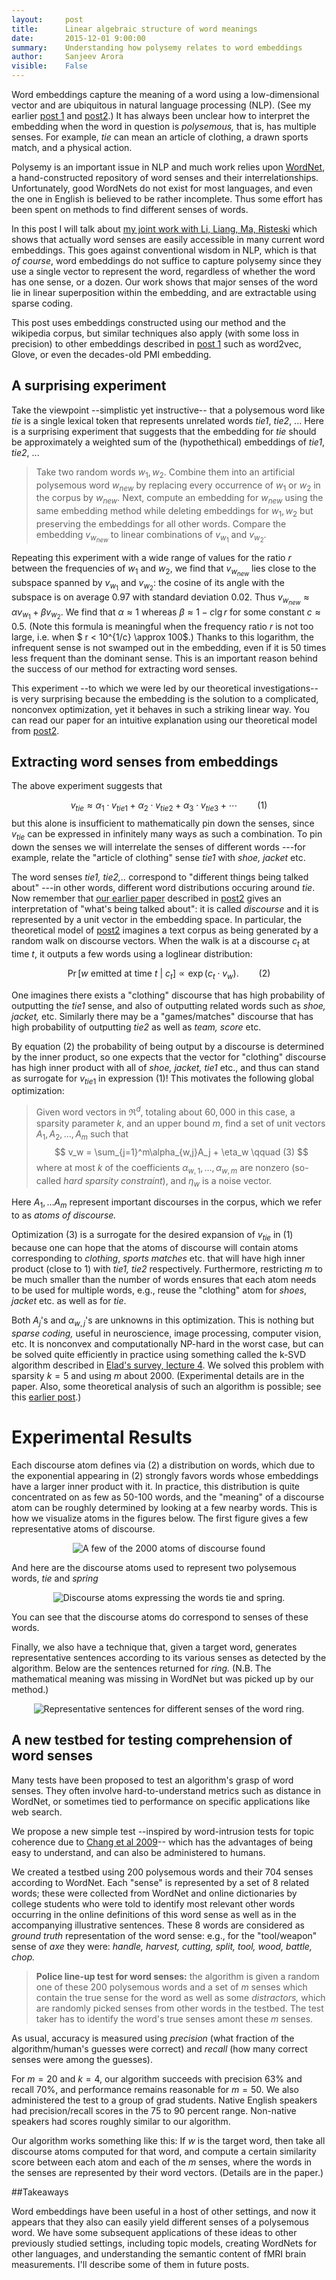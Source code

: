 ```yaml
---
layout:     post
title:      Linear algebraic structure of word meanings
date:       2015-12-01 9:00:00
summary:    Understanding how polysemy relates to word embeddings
author:     Sanjeev Arora
visible:    False
---
```


Word embeddings capture the meaning of a word using a low-dimensional vector and are ubiquitous in natural language processing (NLP). (See my  earlier [post 1](http://www.offconvex.org/2015/12/12/word-embeddings-1/)
and [post2](http://www.offconvex.org/2016/02/14/word-embeddings-2/).) It has always been unclear how to interpret the embedding when the word in question is *polysemous,* that is, has multiple senses. For example, *tie* can mean an article of clothing, a drawn sports match, and a physical action. 

Polysemy is an important issue in NLP  and much work relies upon [WordNet](https://wordnet.princeton.edu/), a hand-constructed repository of word senses and their interrelationships. Unfortunately, good WordNets do not exist for most languages, and even the one in English  is believed to be rather incomplete. Thus some effort has been spent on methods to find different senses of words. 

In this post I will talk about [my joint work with Li, Liang, Ma, Risteski](https://arxiv.org/abs/1601.03764) which shows that actually word senses are easily accessible in many current word embeddings. This goes against conventional wisdom in NLP, which is that *of course*, word embeddings do not suffice to capture polysemy since they use a single vector to represent the word, regardless of whether the word has one sense, or a dozen.  Our work shows that major senses of the word lie in linear superposition within the embedding, and are extractable using sparse coding. 

This post uses embeddings constructed using our method and the wikipedia corpus, but similar techniques also apply (with some loss in precision) to  other embeddings described in [post 1](http://www.offconvex.org/2015/12/12/word-embeddings-1/) such as word2vec, Glove, or even the decades-old PMI embedding.

## A surprising experiment


 Take the viewpoint --simplistic yet instructive-- that a polysemous word like *tie* is a single lexical token that represents unrelated words *tie1*, *tie2*, ...
Here is a surprising experiment that suggests that the embedding for *tie* should be approximately a weighted sum of the (hypothethical) embeddings of *tie1*, *tie2*, ...

>Take two random  words $w_1, w_2$. Combine them into an artificial polysemous word $w_{new}$ by replacing every occurrence of $w_1$ or $w_2$ in the corpus by $w_{new}.$ Next, compute an embedding for $w_{new}$ using the same embedding method while deleting embeddings for $w_1, w_2$ but preserving the embeddings for all other words. Compare the embedding $v_{w_{new}}$ to linear combinations of $v_{w_1}$ and
$v_{w_2}$.

Repeating this experiment with a wide range of values for the ratio $r$ between the frequencies of $w_1$ and $w_2$, we find that $v_{w_{new}}$ lies close to the subspace spanned by $v_{w_1}$ and $v_{w_2}$: the cosine of its angle with the subspace  is on average $0.97$ with standard deviation $0.02$. Thus  $v_{w_{new}} \approx \alpha v_{w_1} + \beta v_{w_2}$. 
We find that $\alpha \approx 1$ whereas  $\beta \approx 1- c\lg r$
 for some constant $c\approx 0.5$. (Note this formula is meaningful when the frequency ratio $r$ is not too large, i.e. when $ r < 10^{1/c} \approx 100$.) Thanks to this logarithm, the infrequent sense is not swamped out in the embedding, even if it is 50 times less frequent than the dominant sense. This is an important reason behind the success of our method for extracting word senses.

This experiment --to which we were led by our theoretical investigations-- is very surprising 
because the embedding is the solution to a complicated, nonconvex optimization, yet it behaves in such a striking linear way. You can read our paper for an intuitive explanation using our theoretical model from [post2](http://www.offconvex.org/2016/02/14/word-embeddings-2/).



## Extracting word senses from embeddings

The above experiment suggests that 

$$
v_{tie} \approx \alpha_1 \cdot v_{ tie1} + \alpha_2 \cdot v_{tie2} + \alpha_3 \cdot v_{tie3} +\cdots \qquad (1)
$$
 but this alone is insufficient to mathematically pin down the senses, since $v_{tie}$ can be expressed in infinitely many ways as such a combination. To pin down the senses we will interrelate the senses of different words ---for example, relate the "article of clothing" sense *tie1* with  *shoe, jacket* etc. 

The word senses *tie1, tie2,..* correspond to "different things being talked about" ---in other words, different word distributions occuring around  *tie*.
 Now remember that [our earlier paper](http://128.84.21.199/abs/1502.03520v6) described in 
 [post2](http://www.offconvex.org/2016/02/14/word-embeddings-2/) gives an interpretation of "what's being talked about": it is called *discourse* and 
 it is represented by a unit vector in the embedding space. In particular, the theoretical model 
 of [post2](http://www.offconvex.org/2016/02/14/word-embeddings-2/) imagines a text corpus as being generated by a random walk on 
 discourse vectors. When the walk is at a discourse $c_t$ at time $t$, it outputs a few words using a loglinear distribution:
  
  $$
  \Pr[w~\mbox{emitted at time $t$}~|~c_t] \propto \exp(c_t\cdot v_w). \qquad (2)
  $$
  
  One imagines  there exists a "clothing" discourse that has high probability of outputting the *tie1* sense, and also of outputting related words such as *shoe, jacket,* etc.
Similarly there may be a  "games/matches" discourse that has high probability of outputting  *tie2* as well as *team, score* etc.


By equation (2) the probability of being output by a discourse is determined by the 
inner product, so one expects that the vector  for  "clothing" discourse  has high inner product with all of *shoe, jacket, tie1* etc., and thus can stand as surrogate for $v_{tie1}$ in expression (1)!  This motivates the following  global optimization:

>  Given word vectors in $\Re^d$, totaling  about $60,000$ in this case, a sparsity parameter $k$,
and an upper bound $m$, find a set of unit vectors   $A_1, A_2, \ldots, A_m$  such that
$$
v_w = \sum_{j=1}^m\alpha_{w,j}A_j + \eta_w \qquad (3)
$$
where at most $k$ of the coefficients $\alpha_{w,1},\dots,\alpha_{w,m}$ are nonzero (so-called  *hard sparsity constraint*), and $\eta_w$ is a  noise vector.

Here  $A_1, \ldots A_m$ represent important discourses in the corpus, which 
we refer to as  *atoms of discourse.*

Optimization (3) is a surrogate for the desired expansion of $v_{tie}$ in (1)  because one can hope that the atoms of discourse  will contain atoms corresponding to  *clothing*, *sports matches* etc. that will have high inner product (close to $1$) with *tie1,*  *tie2* respectively. Furthermore, restricting $m$ to be much smaller than the number of words ensures that each atom  needs to be used for multiple words, e.g., reuse the "clothing" atom 
for *shoes*, *jacket* etc. as well as for *tie*.

Both $A_j$'s and $\alpha_{w,j}$'s are unknowns in this optimization. This is nothing but *sparse coding,*  useful in neuroscience, image processing, computer vision,  etc. It is nonconvex and computationally NP-hard in the worst case, but can be solved quite efficiently in practice  using something called the k-SVD algorithm described in [Elad's survey, lecture 4](http://www.cs.technion.ac.il/~elad/publications/others/PCMI2010-Elad.pdf).  We solved this problem with sparsity
$k=5$ and  using $m$ about $2000$. (Experimental details are in the paper. Also, some theoretical
analysis of such an algorithm is possible; see this [earlier post](http://www.offconvex.org/2016/05/08/almostconvexitySATM/).) 



# Experimental Results

Each discourse atom defines via (2) a distribution on words, which due to the exponential appearing in (2) strongly favors words whose embeddings have a larger inner product with it. In practice, this distribution is quite concentrated on as few as  50-100 words, and the "meaning" of a discourse atom can be roughly determined by looking at a few nearby words. This is how we visualize atoms in the figures below. The first figure gives a few representative atoms of discourse.

<p style="text-align:center;">
<img src="http://www.cs.princeton.edu/~arora/pubs/discourseatoms.jpg" alt="A few of the 2000 atoms of discourse found"/>
</p>

And here are the discourse atoms used to represent two polysemous words, *tie* and *spring*

<p style="text-align:center;">
<img src="http://www.cs.princeton.edu/~arora/pubs/atomspolysemy.jpg" alt="Discourse atoms expressing the words tie and spring."/>
</p>

You can see that the discourse atoms do correspond to senses of these words. 

Finally, we also have a technique that, given a target word, generates representative sentences according to its various senses as detected by the algorithm. Below are the sentences returned for
*ring.* (N.B. The mathematical meaning was missing in WordNet but was picked up by our method.)
<p style="text-align:center;">
<img src="http://www.cs.princeton.edu/~arora/pubs/repsentences.jpg" alt="Representative sentences for different senses of the word ring."/>
</p>

## A new testbed for testing comprehension of word senses

Many tests have been proposed to test an algorithm's grasp of word senses. They often involve
hard-to-understand metrics such as  distance in WordNet, or sometimes  tied to performance on specific applications like web search.

We propose a new simple test --inspired by word-intrusion tests for topic coherence
due to [Chang et al 2009](https://www.umiacs.umd.edu/~jbg/docs/nips2009-rtl.pdf)-- which has the advantages of being easy to understand, and can also be administered to humans.  

We created a testbed using 200 polysemous words and their 704 senses according to WordNet. Each "sense"  is represented by a set of 8 related words; these were collected from WordNet and online dictionaries by college students who were told  to identify  most relevant other words occurring in the online definitions of this word sense as well as in the accompanying illustrative sentences.  These 8 words  are considered as *ground truth* representation of the word sense: e.g., for the  "tool/weapon" sense of  *axe* they were:  *handle, harvest, cutting,  split, tool, wood, battle, chop.*

> **Police line-up test for word senses:** the algorithm is given a random one of these 200 polysemous words and a set of $m$ senses which contain the true sense for the word as well as some *distractors,* which are randomly picked senses from other words in the testbed. The test taker has to identify the word's true senses amont these $m$ senses.

As usual, accuracy is measured using *precision* (what fraction of the algorithm/human's guesses 
were correct) and *recall* (how many correct senses were among the guesses).

For $m=20$ and $k=4$, our algorithm succeeds with precision  $63\%$ and recall $70\%$, and performance remains reasonable for $m=50$. We also administered the test to a group of grad students.
Native English speakers had precision/recall scores in the $75$ to $90$ percent range. 
Non-native speakers had scores roughly similar to our algorithm.

Our algorithm works something like this: If $w$ is the target word, then take all discourse atoms 
computed for that word, and compute a certain similarity score between each atom and each of the $m$ senses, where the words in the senses are represented by their word vectors. (Details are in the paper.)

##Takeaways

Word embeddings have been useful in a host of other settings, and now it appears that 
they also can easily yield different senses of a polysemous word. We have some subsequent applications of these ideas to other previously studied settings, including topic models, creating 
WordNets for other languages,  and understanding the semantic content of fMRI brain measurements. I'll describe some of them in future posts.
